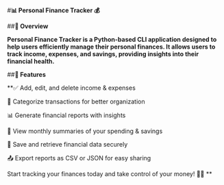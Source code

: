 #**📊 Personal Finance Tracker 💰**

##**🌟 Overview**

**Personal Finance Tracker is a Python-based CLI application designed to help users efficiently manage their personal finances. It allows users to track income, expenses, and savings, providing insights into their financial health.**


##**🚀 Features**

**✅ Add, edit, and delete income & expenses

📂 Categorize transactions for better organization

📊 Generate financial reports with insights

📅 View monthly summaries of your spending & savings

💾 Save and retrieve financial data securely

📤 Export reports as CSV or JSON for easy sharing

Start tracking your finances today and take control of your money! 💸✨
**
